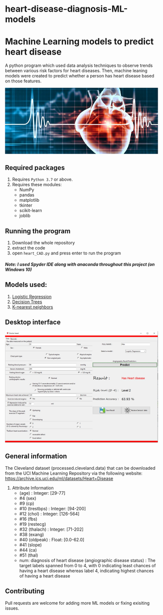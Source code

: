 # heart-disease-diagnosis-ML-models
# Machine Learning models to predict heart disease

A python program which used data analysis techniques to observe trends between various risk factors for heart diseases. Then, machine leaning models were created to predict whether a person has heart disease based on those features.

<img src="Heart-graphic.jpg" width="750">

## Required packages
1. Requires ```Python 3.7``` or above.
2. Requires these modules:
    - NumPy
    - pandas
    - matplotlib
    - tkinter
    - scikit-learn
    - joblib
## Running the program
1. Download the whole repository
2. extract the code
3. open ```heart_CAD.py``` and press enter to run the program

##### Note: I used Spyder IDE along with anaconda throughout this project (on Windows 10) 

## Models used:
1. [Logistic Regression](https://scikit-learn.org/stable/modules/generated/sklearn.linear_model.LogisticRegression.html)
2. [Decision Trees](https://scikit-learn.org/stable/modules/tree.html)
3. [K-nearest neighbors](https://scikit-learn.org/stable/modules/generated/sklearn.neighbors.KNeighborsClassifier.html)
## Desktop interface
<img src="output_sample.JPG">

## General information
 The Cleveland dataset (processed.cleveland.data) that can be downloaded from the UCI Machine Learning Repository via the following website:
    https://archive.ics.uci.edu/ml/datasets/Heart+Disease
    
 1. Attribute Information
      - (age) : Integer: [29-77]       
      -  #4  (sex)       
      -  #9  (cp)        
      - #10 (trestbps)  : Integer: [94-200]
      - #12 (chol)   : Integer: [126-564]   
      - #16 (fbs)       
      - #19 (restecg)   
      - #32 (thalach)   : Integer: [71-202]
      - #38 (exang)     
      - #40 (oldpeak)  : Float: [0.0-62.0] 
      - #41 (slope)     
      - #44 (ca)        
      - #51 (thal)
      - num: diagnosis of heart disease (angiographic disease status) : The target labels spanned from 0 to 4, with 0 indicating least chances of having a heart disease whereas label 4, indicating highest chances of having a heart disease
      
## Contributing

Pull requests are welcome for adding more ML models or fixing exisiting issues. 

